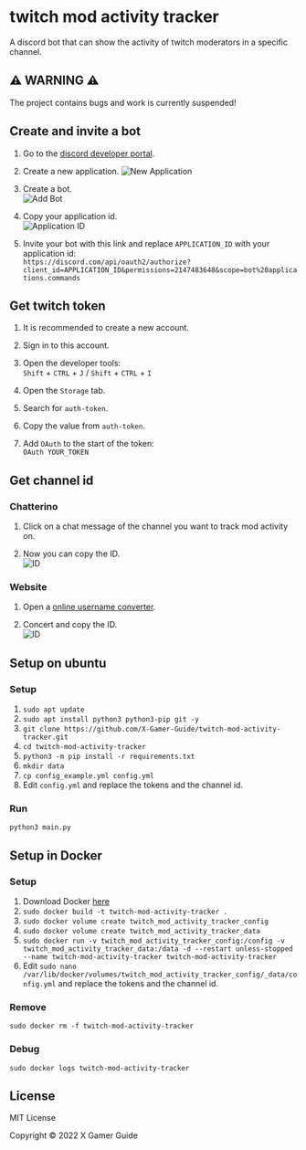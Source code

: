 # twitch mod activity tracker

A discord bot that can show the activity of twitch moderators in a specific channel.

## ⚠️ WARNING ⚠️

The project contains bugs and work is currently suspended!

## Create and invite a bot

1. Go to the [discord developer portal](https://discord.com/developers/applications "discord developer portal").

2. Create a new application.
![](img/new_application.png "New Application")

3. Create a bot.\
![](img/add_bot.png "Add Bot")

4. Copy your application id.\
![](img/application_id.png "Application ID")

5. Invite your bot with this link and replace `APPLICATION_ID` with your application id:\
`https://discord.com/api/oauth2/authorize?client_id=APPLICATION_ID&permissions=2147483648&scope=bot%20applications.commands`

## Get twitch token

1. It is recommended to create a new account.

2. Sign in to this account.

3. Open the developer tools:\
`Shift` + `CTRL` + `J` / `Shift` + `CTRL` + `I`

4. Open the `Storage` tab.

5. Search for `auth-token`.

6. Copy the value from `auth-token`.

7. Add `OAuth` to the start of the token:\
`OAuth YOUR_TOKEN`

## Get channel id

### Chatterino

1. Click on a chat message of the channel you want to track mod activity on.

2. Now you can copy the ID.\
![](img/twitch_id.png "ID")

### Website

1. Open a [online username converter](https://www.streamweasels.com/tools/convert-twitch-username-to-user-id/ "streamweasels.com").

2. Concert and copy the ID.\
![](img/username_to_id.png "ID")

## Setup on ubuntu

### Setup

1. `sudo apt update`
2. `sudo apt install python3 python3-pip git -y`
3. `git clone https://github.com/X-Gamer-Guide/twitch-mod-activity-tracker.git`
4. `cd twitch-mod-activity-tracker`
5. `python3 -m pip install -r requirements.txt`
6. `mkdir data`
7. `cp config_example.yml config.yml`
8. Edit `config.yml` and replace the tokens and the channel id.

### Run

`python3 main.py`

## Setup in Docker

### Setup

1. Download Docker [here](https://docs.docker.com/engine/install/ubuntu/ "Docker Ubuntu")
2. `sudo docker build -t twitch-mod-activity-tracker .`
3. `sudo docker volume create twitch_mod_activity_tracker_config`
4. `sudo docker volume create twitch_mod_activity_tracker_data`
5. `sudo docker run -v twitch_mod_activity_tracker_config:/config -v twitch_mod_activity_tracker_data:/data -d --restart unless-stopped --name twitch-mod-activity-tracker twitch-mod-activity-tracker`
6. Edit `sudo nano /var/lib/docker/volumes/twitch_mod_activity_tracker_config/_data/config.yml` and replace the tokens and the channel id.

### Remove

`sudo docker rm -f twitch-mod-activity-tracker`

### Debug

`sudo docker logs twitch-mod-activity-tracker`

## License

MIT License

Copyright © 2022 X Gamer Guide
